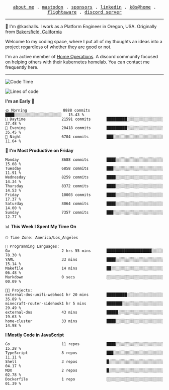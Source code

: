 <p align="center">
  <samp>
    <a href="https://jordanjones.org/">about me</a> .
    <a rel="me" href="https://mastodon.social/@kashall">mastodon</a> .
    <a href="https://github.com/sponsors/kashalls">sponsors</a> .
    <a href="https://linkedin.com/in/jordpjones">linkedin</a> .
    <a href="https://github.com/kashalls/home-cluster">k8s@home</a> .
    <a href="https://flightaware.com/adsb/stats/user/kashalls">flightaware</a> .
    <a href="https://discord.gg/V2WrCfqba9">discord server</a>
  </samp>
</p>

----------------------------------------------------------------

:wave: I'm @kashalls. I work as a Platform Engineer in Oregon, USA. Originally from [Bakersfield, California](https://maps.app.goo.gl/QQMtywTWghpXB6Tu6)

Welcome to my coding space, where I put all of my thoughts an ideas into a project regardless of whether they are good or not.

I'm an active member of [Home Operations](https://discord.gg/home-operations). A discord community focused on helping others with their kubernetes homelab. You can contact me frequently here.

----------------------------------------------------------------
<!--START_SECTION:waka-->
![Code Time](http://img.shields.io/badge/Code%20Time-2%2C395%20hrs%2025%20mins-blue)

![Lines of code](https://img.shields.io/badge/From%20Hello%20World%20I%27ve%20Written-11.0%20million%20lines%20of%20code-blue)

**I'm an Early 🐤** 

```text
🌞 Morning                8888 commits        ████░░░░░░░░░░░░░░░░░░░░░   15.43 % 
🌆 Daytime                21591 commits       █████████░░░░░░░░░░░░░░░░   37.48 % 
🌃 Evening                20418 commits       █████████░░░░░░░░░░░░░░░░   35.45 % 
🌙 Night                  6704 commits        ███░░░░░░░░░░░░░░░░░░░░░░   11.64 % 
```
📅 **I'm Most Productive on Friday** 

```text
Monday                   8688 commits        ████░░░░░░░░░░░░░░░░░░░░░   15.08 % 
Tuesday                  6858 commits        ███░░░░░░░░░░░░░░░░░░░░░░   11.91 % 
Wednesday                8259 commits        ████░░░░░░░░░░░░░░░░░░░░░   14.34 % 
Thursday                 8372 commits        ████░░░░░░░░░░░░░░░░░░░░░   14.53 % 
Friday                   10003 commits       ████░░░░░░░░░░░░░░░░░░░░░   17.37 % 
Saturday                 8064 commits        ████░░░░░░░░░░░░░░░░░░░░░   14.00 % 
Sunday                   7357 commits        ███░░░░░░░░░░░░░░░░░░░░░░   12.77 % 
```


📊 **This Week I Spent My Time On** 

```text
🕑︎ Time Zone: America/Los_Angeles

💬 Programming Languages: 
Go                       2 hrs 55 mins       ████████████████████░░░░░   78.30 % 
YAML                     33 mins             ████░░░░░░░░░░░░░░░░░░░░░   15.14 % 
Makefile                 14 mins             ██░░░░░░░░░░░░░░░░░░░░░░░   06.48 % 
Markdown                 0 secs              ░░░░░░░░░░░░░░░░░░░░░░░░░   00.09 % 

🐱‍💻 Projects: 
external-dns-unifi-webhoo1 hr 20 mins        █████████░░░░░░░░░░░░░░░░   35.89 % 
minecraft-router-sidehook1 hr 5 mins         ███████░░░░░░░░░░░░░░░░░░   29.49 % 
external-dns             43 mins             █████░░░░░░░░░░░░░░░░░░░░   19.63 % 
home-cluster             33 mins             ████░░░░░░░░░░░░░░░░░░░░░   14.98 % 
```

**I Mostly Code in JavaScript** 

```text
Go                       11 repos            ████░░░░░░░░░░░░░░░░░░░░░   15.28 % 
TypeScript               8 repos             ███░░░░░░░░░░░░░░░░░░░░░░   11.11 % 
Shell                    3 repos             █░░░░░░░░░░░░░░░░░░░░░░░░   04.17 % 
MDX                      2 repos             █░░░░░░░░░░░░░░░░░░░░░░░░   02.78 % 
Dockerfile               1 repo              ░░░░░░░░░░░░░░░░░░░░░░░░░   01.39 % 
```




<!--END_SECTION:waka-->

